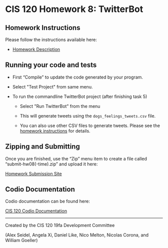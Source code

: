 # CIS 120 Homework 8: TwitterBot

## Homework Instructions

Please follow the instructions available here:

*   [Homework Description](http://www.cis.upenn.edu/~cis120/current/hw/hw08)

## Running your code and tests

*   First “Compile” to update the code generated by your program.

*   Select  "Test Project" from same menu.

*   To run the commandline TwitterBot project (after finishing task 5)
  
    * Select "Run TwitterBot" from the menu
	
    * This will generate tweets using the ```dogs_feelings_tweets.csv``` file.
  
    * You can also use other CSV files to generate tweets. Please see the [homework instructions](https://www.cis.upenn.edu/~cis120/current/hw/hw08/#running-the-twitterbot) for details.
	
## Zipping and Submitting

Once you are finished, use the “Zip” menu item to create a file called “submit-hw08(-time).zip” and upload it here:

[Homework Submission Site](https://fling.seas.upenn.edu/~cis120/current/admin/dashboard.html)

## Codio Documentation

Codio documentation can be found here:

[CIS 120 Codio Documentation](http://www.cis.upenn.edu/~cis120/current/codio/)

*************

Created by the CIS 120 19fa Development Committee

(Alex Seidel, Angela Xi, Daniel Like, Nico Melton, Nicolas Corona, and William Goeller)
